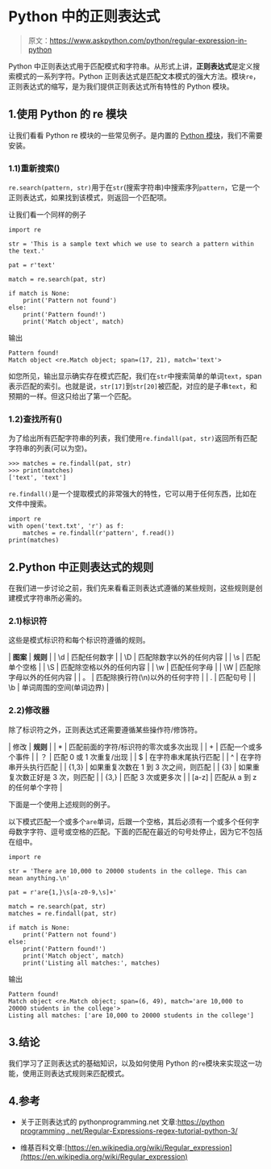 # Python 中的正则表达式

> 原文：<https://www.askpython.com/python/regular-expression-in-python>

Python 中正则表达式用于匹配模式和字符串。从形式上讲，**正则表达式**是定义搜索模式的一系列字符。Python 正则表达式是匹配文本模式的强大方法。模块`re`，正则表达式的缩写，是为我们提供正则表达式所有特性的 Python 模块。

## 1.使用 Python 的 re 模块

让我们看看 Python re 模块的一些常见例子。是内置的 [Python 模块](https://www.askpython.com/python-modules/python-modules)，我们不需要安装。

### 1.1)重新搜索()

`re.search(pattern, str)`用于在`str`(搜索字符串)中搜索序列`pattern`，它是一个正则表达式，如果找到该模式，则返回一个匹配项。

让我们看一个同样的例子

```
import re

str = 'This is a sample text which we use to search a pattern within the text.'

pat = r'text'

match = re.search(pat, str)

if match is None:
    print('Pattern not found')
else:
    print('Pattern found!')
    print('Match object', match)

```

输出

```
Pattern found!
Match object <re.Match object; span=(17, 21), match='text'>

```

如您所见，输出显示确实存在模式匹配，我们在`str`中搜索简单的单词`text`，span 表示匹配的索引。也就是说，`str[17]`到`str[20]`被匹配，对应的是子串`text`，和预期的一样。但这只给出了第一个匹配。

### 1.2)查找所有()

为了给出所有匹配字符串的列表，我们使用`re.findall(pat, str)`返回所有匹配字符串的列表(可以为空)。

```
>>> matches = re.findall(pat, str)
>>> print(matches)
['text', 'text']

```

`re.findall()`是一个提取模式的非常强大的特性，它可以用于任何东西，比如在文件中搜索。

```
import re
with open('text.txt', 'r') as f:
    matches = re.findall(r'pattern', f.read())
print(matches)

```

## 2.Python 中正则表达式的规则

在我们进一步讨论之前，我们先来看看正则表达式遵循的某些规则，这些规则是创建模式字符串所必需的。

### 2.1)标识符

这些是模式标识符和每个标识符遵循的规则。

| **图案** | **规则** |
| \d | 匹配任何数字 |
| \D | 匹配除数字以外的任何内容 |
| \s | 匹配单个空格 |
| \S | 匹配除空格以外的任何内容 |
| \w | 匹配任何字母 |
| \W | 匹配除字母以外的任何内容 |
| 。 | 匹配除换行符(\n)以外的任何字符 |
| \. | 匹配句号 |
| \b | 单词周围的空间(单词边界) |

### 2.2)修改器

除了标识符之外，正则表达式还需要遵循某些操作符/修饰符。

| 修改 | **规则** |
| * | 匹配前面的字符/标识符的零次或多次出现 |
| + | 匹配一个或多个事件 |
| ？ | 匹配 0 或 1 次重复/出现 |
| $ | 在字符串末尾执行匹配 |
| ^ | 在字符串开头执行匹配 |
| {1,3} | 如果重复次数在 1 到 3 次之间，则匹配 |
| {3} | 如果重复次数正好是 3 次，则匹配 |
| {3,} | 匹配 3 次或更多次 |
| [a-z] | 匹配从 a 到 z 的任何单个字符 |

下面是一个使用上述规则的例子。

以下模式匹配一个或多个`are`单词，后跟一个空格，其后必须有一个或多个任何字母数字字符、逗号或空格的匹配。下面的匹配在最近的句号处停止，因为它不包括在组中。

```
import re

str = 'There are 10,000 to 20000 students in the college. This can mean anything.\n'

pat = r'are{1,}\s[a-z0-9,\s]+'

match = re.search(pat, str)
matches = re.findall(pat, str)

if match is None:
    print('Pattern not found')
else:
    print('Pattern found!')
    print('Match object', match)
    print('Listing all matches:', matches)

```

输出

```
Pattern found!
Match object <re.Match object; span=(6, 49), match='are 10,000 to 20000 students in the college'>
Listing all matches: ['are 10,000 to 20000 students in the college']

```

## 3.结论

我们学习了正则表达式的基础知识，以及如何使用 Python 的`re`模块来实现这一功能，使用正则表达式规则来匹配模式。

## 4.参考

*   关于正则表达式的 pythonprogramming.net 文章:[https://python programming . net/Regular-Expressions-regex-tutorial-python-3/](https://pythonprogramming.net/regular-expressions-regex-tutorial-python-3/)

*   维基百科文章:[https://en.wikipedia.org/wiki/Regular_expression](https://en.wikipedia.org/wiki/Regular_expression)